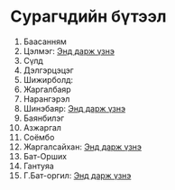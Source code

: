 # Сурагчдийн бүтээл

1. Баасанням
2. Цэлмэг: [Энд дарж үзнэ](https://alex-likes-owls.github.io/Alex/)
3. Cүлд
4. Дэлгэрцэцэг
5. Шижирболд:
6. Жаргалбаяр
7. Нарангэрэл
8. Шинэбаяр: [Энд дарж үзнэ](https://shinebayar04.github.io/Project-1)
9. Баянбилэг
10. Азжаргал
11. Соёмбо
12. Жаргалсайхан: [Энд дарж үзнэ](https://jargalsaih.github.io/web/)
13. Бат-Орших
14. Гантуяа
15. Г.Бат-оргил: [Энд дарж үзнэ](https://itzbta.github.io/Codely-Project/)
